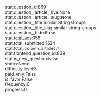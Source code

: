 stat.question_id:869  
stat.question__article__live:None  
stat.question__article__slug:None  
stat.question__title:Similar String Groups  
stat.question__title_slug:similar-string-groups  
stat.question__hide:False  
stat.total_acs:356  
stat.total_submitted:1634  
stat.total_column_articles:1  
stat.frontend_question_id:839  
stat.is_new_question:False  
status:None  
difficulty.level:3  
paid_only:False  
is_favor:False  
frequency:0  
progress:0  
